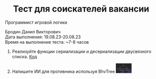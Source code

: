 <h1 align="center">Тест для соискателей вакансии</h1>
Программист игровой логики

Бродин Данил Викторович<br />
Дата выполнения: 19.08.23-20.08.23<br />
Время на выполнение теста: ~7-8 часов<br />

1. Реализуйте функции сериализации и десериализации двусвязного списка.
   <a href="https://github.com/KesuTain/Saber-Testwork/blob/main/Testovoe/NodeListWithRand/NodeListWithRand/Program.cs" target="_blank">Код</a>

2. Напишите ИИ  для противника используя BhvTree
   <img src="https://github.com/KesuTain/Saber-Testwork/blob/main/BhvTree.png" height="32"/>
